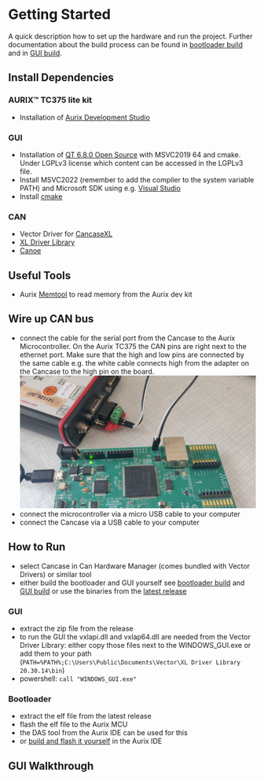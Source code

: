 # Getting Started

A quick description how to set up the hardware and run the project.
Further documentation about the build process can be found in [bootloader build](../MCU_Aurix/Readme.md) and in [GUI build](../WINDOWS_GUI/Readme.md).

## Install Dependencies

### AURIX&trade; TC375 lite kit
* Installation of [Aurix Development Studio](https://www.infineon.com/cms/en/product/promopages/aurix-development-studio/)


### GUI
* Installation of [QT 6.8.0 Open Source](https://www.qt.io/download-qt-installer-oss) with MSVC2019 64 and cmake. Under LGPLv3 license which content can be accessed in the LGPLv3 file.
* Install MSVC2022 (remember to add the compiler to the system variable PATH) and Microsoft SDK using e.g. [Visual Studio](https://visualstudio.microsoft.com/) 
* Install [cmake](https://cmake.org/)

### CAN

- Vector Driver for [CancaseXL](https://www.vector.com/us/en/download/vector-driver-setup-for-windows-10-and-11/)
- [XL Driver Library](https://www.vector.com/us/en/download/xl-driver-library-203014/)
- [Canoe](https://www.vector.com/de/de/download/canoe-full-installer-14-sp3-windows/)

## Useful Tools

- Aurix [Memtool](https://softwaretools.infineon.com/tools/com.ifx.tb.tool.infineonmemtool) to read memory from the Aurix dev kit


## Wire up CAN bus

- connect the cable for the serial port from the Cancase to the Aurix Microcontroller. On the Aurix TC375 the CAN pins are right next to the ethernet port. Make sure that the high and low pins are connected by the same cable e.g. the white cable connects high from the adapter on the Cancase to the high pin on the board.
![image](./images/can_cables.jpeg "CAN cables")
- connect the microcontroller via a micro USB cable to your computer
- connect the Cancase via a USB cable to your computer

## How to Run

- select Cancase in Can Hardware Manager (comes bundled with Vector Drivers) or similar tool
- either build the bootloader and GUI yourself see [bootloader build](../MCU_Aurix/Readme.md) and [GUI build](../WINDOWS_GUI/Readme.md) or use the binaries from the [latest release](https://github.com/amosproj/amos2024ss07-updating-flash-boot-loader/releases/latest)

### GUI
- extract the zip file from the release
- to run the GUI the vxlapi.dll and vxlap64.dll are needed from the Vector Driver Library: either copy those files next to the WINDOWS_GUI.exe or add them to your path (`PATH=%PATH%;C:\Users\Public\Documents\Vector\XL Driver Library 20.30.14\bin`)
- powershell: `call "WINDOWS_GUI.exe"`

### Bootloader

- extract the elf file from the latest release
- flash the elf file to the Aurix MCU
- the DAS tool from the Aurix IDE can be used for this
- or [build and flash it yourself](../MCU_Aurix/Readme.md) in the Aurix IDE

<!-- - flash aurix or use DAS and elf  -->

## GUI Walkthrough

<!-- todo -->